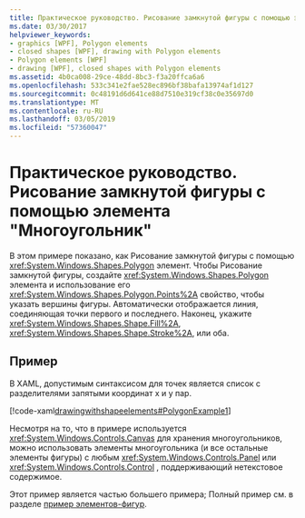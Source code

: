 ```yaml
---
title: Практическое руководство. Рисование замкнутой фигуры с помощью элемента "Многоугольник"
ms.date: 03/30/2017
helpviewer_keywords:
- graphics [WPF], Polygon elements
- closed shapes [WPF], drawing with Polygon elements
- Polygon elements [WPF]
- drawing [WPF], closed shapes with Polygon elements
ms.assetid: 4b0ca008-29ce-48dd-8bc3-f3a20ffca6a6
ms.openlocfilehash: 533c341e2fae528ec896bf38bafa13974af1d127
ms.sourcegitcommit: 0c48191d6d641ce88d7510e319cf38c0e35697d0
ms.translationtype: MT
ms.contentlocale: ru-RU
ms.lasthandoff: 03/05/2019
ms.locfileid: "57360047"
---
```

# <a name="how-to-draw-a-closed-shape-by-using-the-polygon-element"></a>Практическое руководство. Рисование замкнутой фигуры с помощью элемента "Многоугольник"
В этом примере показано, как Рисование замкнутой фигуры с помощью <xref:System.Windows.Shapes.Polygon> элемент. Чтобы Рисование замкнутой фигуры, создайте <xref:System.Windows.Shapes.Polygon> элемента и использование его <xref:System.Windows.Shapes.Polygon.Points%2A> свойство, чтобы указать вершины фигуры. Автоматически отображается линия, соединяющая точки первого и последнего. Наконец, укажите <xref:System.Windows.Shapes.Shape.Fill%2A>, <xref:System.Windows.Shapes.Shape.Stroke%2A>, или оба.  
  
## <a name="example"></a>Пример  
 В XAML, допустимым синтаксисом для точек является список с разделителями запятыми координат x и y пар.  
  
 [!code-xaml[drawingwithshapeelements#PolygonExample1](~/samples/snippets/csharp/VS_Snippets_Wpf/DrawingWithShapeElements/CS/polygonexample.xaml#polygonexample1)]  
  
 Несмотря на то, что в примере используется <xref:System.Windows.Controls.Canvas> для хранения многоугольников, можно использовать элементы многоугольника (и все остальные элементы фигуры) с любым <xref:System.Windows.Controls.Panel> или <xref:System.Windows.Controls.Control> , поддерживающий нетекстовое содержимое.  
  
 Этот пример является частью большего примера; Полный пример см. в разделе [пример элементов-фигур](https://go.microsoft.com/fwlink/?LinkID=160037).
